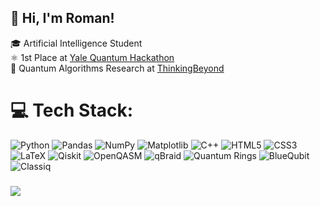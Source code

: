 ## 👋 Hi, I'm Roman!

🎓 Artificial Intelligence Student <br/>
⚛️ 1st Place at [Yale Quantum Hackathon](https://github.com/roman-bagdasarian/yquantum) <br/>
🔬 Quantum Algorithms Research at [ThinkingBeyond](https://thinkingbeyond.education/beyondquantum/) <br/>

# 💻 Tech Stack:
![Python](https://img.shields.io/badge/python-3670A0?style=for-the-badge&logo=python&logoColor=ffdd54)
![Pandas](https://img.shields.io/badge/pandas-%23150458.svg?style=for-the-badge&logo=pandas&logoColor=white)
![NumPy](https://img.shields.io/badge/numpy-%23013243.svg?style=for-the-badge&logo=numpy&logoColor=white)
![Matplotlib](https://img.shields.io/badge/Matplotlib-%23ffffff.svg?style=for-the-badge&logo=Matplotlib&logoColor=black)
![C++](https://img.shields.io/badge/c++-%2300599C.svg?style=for-the-badge&logo=c%2B%2B&logoColor=white)
![HTML5](https://img.shields.io/badge/html5-%23E34F26.svg?style=for-the-badge&logo=html5&logoColor=white)
![CSS3](https://img.shields.io/badge/css3-%231572B6.svg?style=for-the-badge&logo=css3&logoColor=white)
![LaTeX](https://img.shields.io/badge/latex-%23008080.svg?style=for-the-badge&logo=latex&logoColor=white)
![Qiskit](https://img.shields.io/badge/Qiskit-%236929C4.svg?style=for-the-badge&logo=Qiskit&logoColor=white)
![OpenQASM](https://img.shields.io/badge/OpenQASM-000000?style=for-the-badge&logo=quantconnect&logoColor=white)
![qBraid](https://img.shields.io/badge/qBraid-%23A020F0.svg?style=for-the-badge&logo=qbraid&logoColor=white)
![Quantum Rings](https://img.shields.io/badge/Quantum%20Rings-%2300B386.svg?style=for-the-badge&logo=quantumrings&logoColor=white)
![BlueQubit](https://img.shields.io/badge/BlueQubit-0D1B2A?style=for-the-badge&logo=bluequbit&logoColor=%23C9FF00)
![Classiq](https://img.shields.io/badge/Classiq-%23C9FF00.svg?style=for-the-badge&logo=classiq&logoColor=black)

###
![](https://github-readme-stats.vercel.app/api/top-langs/?username=roman-bagdasarian&theme=nord&hide_border=false&include_all_commits=false&count_private=false)

<!--
**roman-bagdasarian/roman-bagdasarian** is a ✨ _special_ ✨ repository because its `README.md` (this file) appears on your GitHub profile.

Here are some ideas to get you started:

- 🔭 I’m currently working on ...
- 🌱 I’m currently learning ...
- 👯 I’m looking to collaborate on ...
- 🤔 I’m looking for help with ...
- 💬 Ask me about ...
- 📫 How to reach me: ...
- 😄 Pronouns: ...
- ⚡ Fun fact: ...
-->
